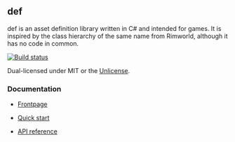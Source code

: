 def
---
def is an asset definition library written in C# and intended for games. It is inspired by the class hierarchy of the same name from Rimworld, although it has no code in common.

[![Build status](https://ci.appveyor.com/api/projects/status/e2o9s2qqk20g6bfn?svg=true)](https://ci.appveyor.com/project/BenRogWilhelm/def)

Dual-licensed under MIT or the [Unlicense](http://unlicense.org).


### Documentation

* [Frontpage](https://zorbathut.github.io/def/)

* [Quick start](https://zorbathut.github.io/def/articles/quickstart.html)

* [API reference](https://zorbathut.github.io/def/api/index.html)
